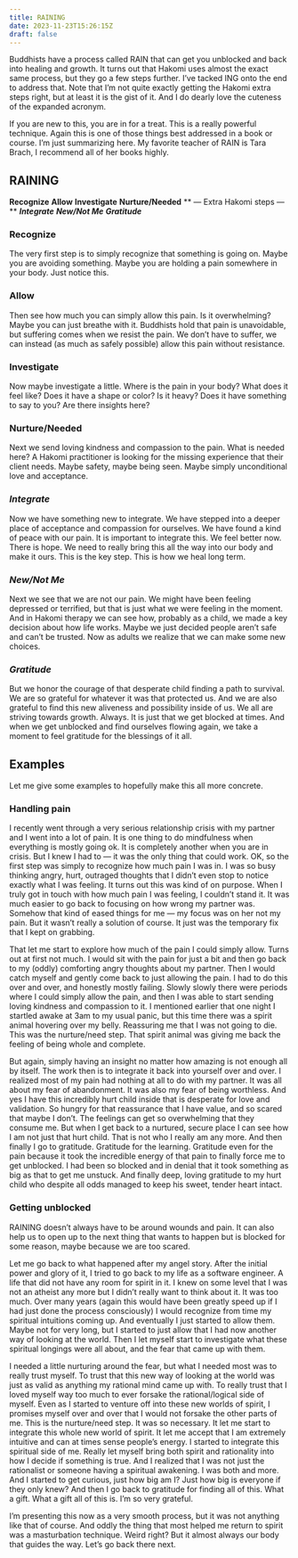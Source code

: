 ```yaml
---
title: RAINING
date: 2023-11-23T15:26:15Z
draft: false
---
```

Buddhists have a process called RAIN that can get you unblocked and back into healing and growth. It turns out that Hakomi uses almost the exact same process, but they go a few steps further.  I’ve tacked ING onto the end to address that. Note that I’m not quite exactly getting the Hakomi extra steps right, but at least it is the gist of it. And I do dearly love the cuteness of the expanded acronym.

If you are new to this, you are in for a treat. This is a really powerful technique. Again this is one of those things best addressed in a book or course. I’m just summarizing here. My favorite teacher of RAIN is Tara Brach, I recommend all of her books highly.

## RAINING

**Recognize**
**Allow**
**Investigate**
**Nurture/Needed**
** — Extra Hakomi steps —**
**_Integrate_**
**_New/Not Me_**
**_Gratitude_**

### Recognize
The very first step is to simply recognize that something is going on. Maybe you are avoiding something. Maybe you are holding a pain somewhere in your body. Just notice this. 

### Allow
Then see how much you can simply allow this pain. Is it overwhelming? Maybe you can just breathe with it. Buddhists hold that pain is unavoidable, but suffering comes when we resist the pain. We don’t have to suffer, we can instead (as much as safely possible) allow this pain without resistance.

### Investigate
Now maybe investigate a little. Where is the pain in your body? What does it feel like? Does it have a shape or color? Is it heavy? Does it have something to say to you? Are there insights here?

### Nurture/Needed
Next we send loving kindness and compassion to the pain. What is needed here? A Hakomi practitioner is looking for the missing experience that their client needs. Maybe safety, maybe being seen. Maybe simply unconditional love and acceptance. 

### _Integrate_
Now we have something new to integrate. We have stepped into a deeper place of acceptance and compassion for ourselves. We have found a kind of peace with our pain. It is important to integrate this. We feel better now. There is hope. We need to really bring this all the way into our body and make it ours. This is the key step. This is how we heal long term.

### _New/Not Me_
Next we see that we are not our pain. We might have been feeling depressed or terrified, but that is just what we were feeling in the moment. And in Hakomi therapy we can see how, probably as a child, we made a key decision about how life works. Maybe we just decided people aren’t safe and can’t be trusted. Now as adults we realize that we can make some new choices.

### _Gratitude_
But we honor the courage of that desperate child finding a path to survival. We are so grateful for whatever it was that protected us. And we are also grateful to find this new aliveness and possibility  inside of us. We all are striving towards growth. Always. It is just that we get blocked at times. And when we get unblocked and find ourselves flowing again, we take a moment to feel gratitude for the blessings of it all.

## Examples

Let me give some examples to hopefully make this all more concrete. 

### Handling pain

I recently went through a very serious relationship crisis with my partner and I went into a lot of pain. It is one thing to do mindfulness when everything is mostly going ok. It is completely another when you are in crisis. But I knew I had to — it was the only thing that could work. OK, so the first step was simply to recognize how much pain I was in. I was so busy thinking angry, hurt, outraged thoughts that I didn’t even stop to notice exactly what I was feeling. It turns out this was kind of on purpose. When I truly got in touch with how much pain I was feeling, I couldn’t stand it. It was much easier to go back to focusing on how wrong my partner was. Somehow that kind of eased things for me — my focus was on her not my pain. But it wasn’t really a solution of course. It just was the temporary fix that I kept on grabbing. 

That let me start to explore how much of the pain I could simply allow. Turns out at first not much. I would sit with the pain for just a bit and then go back to my (oddly) comforting angry thoughts about my partner. Then I would catch myself and gently come back to just allowing the pain. I had to do this over and over, and honestly mostly failing. Slowly slowly there were periods where I could simply allow the pain, and then I was able to start sending loving kindness and compassion to it. I mentioned earlier that one night I startled awake at 3am to my usual panic, but this time there was a spirit animal hovering over my belly. Reassuring me that I was not going to die. This was the nurture/need step. That spirit animal was giving me back the feeling of being whole and complete. 

But again, simply having an insight no matter how amazing is not enough all by itself. The work then is to integrate it back into yourself over and over. I realized most of my pain had nothing at all to do with my partner. It was all about my fear of abandonment. It was also my fear of being worthless. And yes I have this incredibly hurt child inside that is desperate for love and validation. So hungry for that reassurance that I have value, and so scared that maybe I don’t. The feelings can get so overwhelming that they consume me. But when I get back to a nurtured, secure place I can see how I am not just that hurt child. That is not who I really am any more. And then finally I go to gratitude. Gratitude for the learning. Gratitude even for the pain because it took the incredible energy of that pain to finally force me to get unblocked. I had been so blocked and in denial that it took something as big as that to get me unstuck. And finally deep, loving gratitude to my hurt child who despite all odds managed to keep his sweet, tender heart intact.

### Getting unblocked

RAINING doesn’t always have to be around wounds and pain. It can also help us to open up to the next thing that wants to happen but is blocked for some reason, maybe because we are too scared. 

Let me go back to what happened after my angel story. After the initial power and glory of it, I tried to go back to my life as a software engineer. A life that did not have any room for spirit in it. I knew on some level that I was not an atheist any more but I didn’t really want to think about it. It was too much. Over many years (again this would have been greatly speed up if I had just done the process consciously) I would recognize from time my spiritual intuitions coming up. And eventually I just started to allow them. Maybe not for very long, but I started to just allow that I had now another way of looking at the world. Then I let myself start to investigate what these spiritual longings were all about, and the fear that came up with them.

I needed a little nurturing around the fear, but what I needed most was to really trust myself. To trust that this new way of looking at the world was just as valid as anything my rational mind came up with. To really trust that I loved myself way too much to ever forsake the rational/logical side of myself. Even as I started to venture off into these new worlds of spirit, I promises myself over and over that I would not forsake the other parts of me. This is the nurture/need step. It was so necessary.  It let me start to integrate this whole new world of spirit. It let me accept that I am extremely intuitive and can at times sense people’s energy. I started to integrate this spiritual side of me. Really let myself bring both spirit and rationality into how I decide if something is true. And I realized that I was not just the rationalist or someone having a spiritual awakening. I was both and more. And I started to get curious, just how big am I? Just how big is everyone if they only knew? And then I go back to gratitude for finding all of this. What a gift. What a gift all of this is. I’m so very grateful.

I’m presenting this now as a very smooth process, but it was not anything like that of course. And oddly the thing that most helped me return to spirit was a masturbation technique. Weird right? But it almost always our body that guides the way. Let’s go back there next.